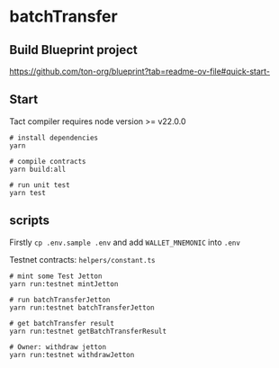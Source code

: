 # batchTransfer

## Build Blueprint project

<https://github.com/ton-org/blueprint?tab=readme-ov-file#quick-start->

## Start

Tact compiler requires node version >= v22.0.0

```shell
# install dependencies
yarn

# compile contracts
yarn build:all

# run unit test
yarn test

```

## scripts

Firstly `cp .env.sample .env` and add `WALLET_MNEMONIC` into `.env`

Testnet contracts: `helpers/constant.ts`

```shell
# mint some Test Jetton
yarn run:testnet mintJetton

# run batchTransferJetton
yarn run:testnet batchTransferJetton

# get batchTransfer result
yarn run:testnet getBatchTransferResult

# Owner: withdraw jetton
yarn run:testnet withdrawJetton
```
